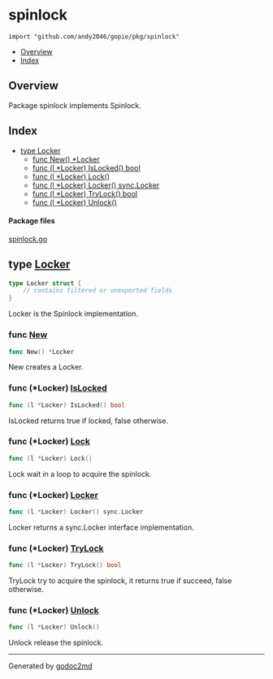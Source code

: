 

# spinlock
`import "github.com/andy2046/gopie/pkg/spinlock"`

* [Overview](#pkg-overview)
* [Index](#pkg-index)

## <a name="pkg-overview">Overview</a>
Package spinlock implements Spinlock.




## <a name="pkg-index">Index</a>
* [type Locker](#Locker)
  * [func New() *Locker](#New)
  * [func (l *Locker) IsLocked() bool](#Locker.IsLocked)
  * [func (l *Locker) Lock()](#Locker.Lock)
  * [func (l *Locker) Locker() sync.Locker](#Locker.Locker)
  * [func (l *Locker) TryLock() bool](#Locker.TryLock)
  * [func (l *Locker) Unlock()](#Locker.Unlock)


#### <a name="pkg-files">Package files</a>
[spinlock.go](/src/github.com/andy2046/gopie/pkg/spinlock/spinlock.go) 






## <a name="Locker">type</a> [Locker](/src/target/spinlock.go?s=147:200#L11)
``` go
type Locker struct {
    // contains filtered or unexported fields
}
```
Locker is the Spinlock implementation.







### <a name="New">func</a> [New](/src/target/spinlock.go?s=227:245#L17)
``` go
func New() *Locker
```
New creates a Locker.





### <a name="Locker.IsLocked">func</a> (\*Locker) [IsLocked](/src/target/spinlock.go?s=747:779#L40)
``` go
func (l *Locker) IsLocked() bool
```
IsLocked returns true if locked, false otherwise.




### <a name="Locker.Lock">func</a> (\*Locker) [Lock](/src/target/spinlock.go?s=317:340#L22)
``` go
func (l *Locker) Lock()
```
Lock wait in a loop to acquire the spinlock.




### <a name="Locker.Locker">func</a> (\*Locker) [Locker](/src/target/spinlock.go?s=884:921#L45)
``` go
func (l *Locker) Locker() sync.Locker
```
Locker returns a sync.Locker interface implementation.




### <a name="Locker.TryLock">func</a> (\*Locker) [TryLock](/src/target/spinlock.go?s=605:636#L35)
``` go
func (l *Locker) TryLock() bool
```
TryLock try to acquire the spinlock,
it returns true if succeed, false otherwise.




### <a name="Locker.Unlock">func</a> (\*Locker) [Unlock](/src/target/spinlock.go?s=453:478#L29)
``` go
func (l *Locker) Unlock()
```
Unlock release the spinlock.








- - -
Generated by [godoc2md](http://godoc.org/github.com/davecheney/godoc2md)
